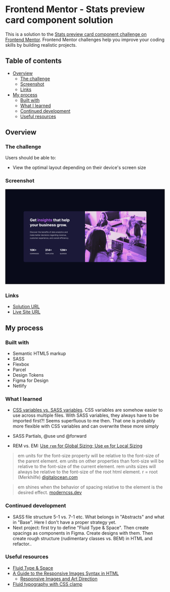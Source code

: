 # Frontend Mentor - Stats preview card component solution

This is a solution to the [Stats preview card component challenge on Frontend Mentor](https://www.frontendmentor.io/challenges/stats-preview-card-component-8JqbgoU62). Frontend Mentor challenges help you improve your coding skills by building realistic projects.

## Table of contents

- [Overview](#overview)
  - [The challenge](#the-challenge)
  - [Screenshot](#screenshot)
  - [Links](#links)
- [My process](#my-process)
  - [Built with](#built-with)
  - [What I learned](#what-i-learned)
  - [Continued development](#continued-development)
  - [Useful resources](#useful-resources)

## Overview

### The challenge

Users should be able to:

- View the optimal layout depending on their device's screen size

### Screenshot

![](./screenshot.png)


### Links

- [Solution URL](https://www.frontendmentor.io/solutions/responsive-site-using-sass-EgoEUZSLr)
- [Live Site URL](https://modest-joliot-17adc9.netlify.app/)

## My process

### Built with

- Semantic HTML5 markup
- SASS
- Flexbox 
- Parcel
- Design Tokens
- Figma for Design
- Netlify

### What I learned

- [CSS variables vs. SASS variables](https://codyhouse.co/blog/post/css-custom-properties-vs-sass-variables). CSS variables are somehow easier to use across multiple files. With SASS variables, they always have to be imported first?! Seems superfluous to me then. That one is probably more flexible with CSS variables and can overwrite these more simply

- SASS Partials, @use und @forward
- REM vs. EM: [Use `rem` for Global Sizing; Use `em` for Local Sizing](https://css-tricks.com/rem-global-em-local/)
> em units for the font-size property will be relative to the font-size of the parent element. em units on other properties than font-size will be relative to the font-size of the current element. rem units sizes will always be relative to the font-size of the root html element. r = root (Merkhilfe) [digitalocean.com](https://www.digitalocean.com/community/tutorials/css-rem-vs-em-units)

> em shines when the behavior of spacing relative to the element is the desired effect. [moderncss.dev](https://moderncss.dev/generating-font-size-css-rules-and-creating-a-fluid-type-scale/)
  

### Continued development

- SASS file structure 5-1 vs. 7-1 etc. What belongs in "Abstracts" and what in "Base". Here I don't have a proper strategy yet.
- Next project: first try to define "Fluid Type & Space". Then create spacings as components in Figma. Create designs with them. Then create rough structure (rudimentary classes vs. BEM) in HTML and refactor..


### Useful resources

- [Fluid Type & Space](https://www.smashingmagazine.com/2021/04/designing-developing-fluid-type-space-scales/)
- [A Guide to the Responsive Images Syntax in HTML ](https://css-tricks.com/a-guide-to-the-responsive-images-syntax-in-html/)
    - [Responsive Images and Art Direction](https://css-tricks.com/a-guide-to-the-responsive-images-syntax-in-html/#art-direction-can-do-a-lot-more-than-just-cropping)
- [Fluid typography with CSS clamp](https://piccalil.li/tutorial/fluid-typography-with-css-clamp/)
